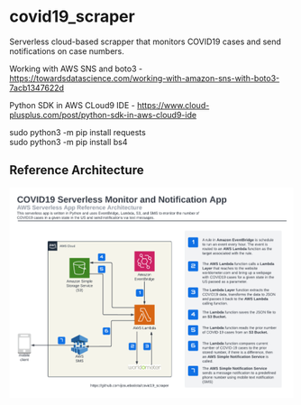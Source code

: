 # covid19_scraper
Serverless cloud-based scrapper that monitors COVID19 cases and send notifications on case numbers.

Working with AWS SNS and boto3 -
https://towardsdatascience.com/working-with-amazon-sns-with-boto3-7acb1347622d

Python SDK in AWS CLoud9 IDE - https://www.cloud-plusplus.com/post/python-sdk-in-aws-cloud9-ide

 sudo python3 -m pip install requests  
 sudo python3 -m pip install bs4 
 
## Reference Architecture

![](https://github.com/josuebatista/covid19_scraper/blob/main/AWS_COVID19_Monitor_Serverless_App.png)
